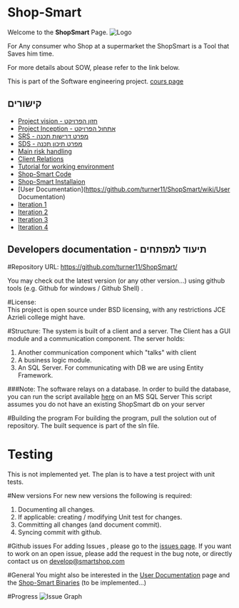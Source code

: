 Shop-Smart
=========
Welcome to the **ShopSmart** Page.
![Logo](https://raw.github.com/turner11/ShopSmart/master/Images/ShopSmart_Logo.PNG)

For Any consumer
who Shop at a supermarket
the ShopSmart
is a Tool
that Saves him time.

For more details about SOW, please refer to the link below.

This is part of the Software engineering project. [cours page](https://github.com/jce-il/se-class)


## קישורים

* [Project vision - חזון הפרויקט](SOW)
* [Project Inception - אתחול הפרויקט](https://github.com/turner11/ShopSmart/wiki/Inception)
* [SRS - מפרט דרישות תכנה](https://github.com/turner11/ShopSmart/wiki/SRS)
* [SDS - מפרט תיכון תכנה](https://github.com/turner11/ShopSmart/wiki/1.-SDS---%D7%9E%D7%A4%D7%A8%D7%98-%D7%AA%D7%99%D7%9B%D7%95%D7%9F-%D7%AA%D7%9B%D7%A0%D7%94)
* [Main risk handling](https://github.com/turner11/ShopSmart/wiki/Main-risk-handling)
* [Client Relations](https://github.com/turner11/ShopSmart/wiki/Client-relations)
* [Tutorial for working environment](https://github.com/turner11/ShopSmart/wiki/Environment-Tutorial)
* [Shop-Smart Code](https://github.com/turner11/ShopSmart/tree/master/Code/ShopSmart-Solution)
* [Shop-Smart Installaion](https://github.com/turner11/ShopSmart/tree/master/Installation_And_usage)
* [User Documentation](https://github.com/turner11/ShopSmart/wiki/User Documentation)
* [Iteration 1](https://github.com/turner11/ShopSmart/wiki/Iteration1)
* [Iteration 2](https://github.com/turner11/ShopSmart/wiki/Iteration2)
* [Iteration 3](https://github.com/turner11/ShopSmart/wiki/Iteration3)
* [Iteration 4](https://github.com/turner11/ShopSmart/wiki/Iteration4)
 
## Developers documentation - תיעוד למפתחים

#Repository URL:
https://github.com/turner11/ShopSmart/ 

 You may check out the latest version (or any other version...) using github tools (e.g. Github for windows / Github Shell) .

#License:  
This project is open source under BSD licensing, with any restrictions JCE Azrieli college might have. 

#Structure: 
The system is built of a client and a server.
The Client has a GUI module and a communication component.
The server holds:
 1. Another communication component which "talks" with client
 2. A business logic module.
 3. An SQL Server.
For communicating with DB we are using Entity Framework.

###Note: 
The software relays on a database. In order to build the database, you can run the script available [here](https://raw.github.com/turner11/ShopSmart/master/Code/BuildDbScript.sql) on an MS SQL Server
This script assumes you do not have an existing ShopSmart db on your server

#Building the program
For building the program, pull the solution out of repository. The built sequence is part of the sln file.

# Testing
This is not implemented yet. 
The plan is to have a test project with unit tests.

#New versions
For new new versions the following is required:
 1. Documenting all changes.
 2. If applicable: creating / modifying Unit test for changes.
 3. Committing all changes (and document commit).
 4. Syncing commit with github.

#Github issues
For adding Issues , please go to the [issues page](https://github.com/turner11/ShopSmart/issues?state=open).
If you want to work on an open issue, please add the request in the bug note, or directly contact us on develop@smartshop.com

#General
You might also be interested in the [User Documentation](https://github.com/turner11/ShopSmart/wiki/User%20Documentation) page and the [Shop-Smart Binaries](https://github.com/turner11/ShopSmart/blob/master/Code/ShopSmart-Solution/Deploy/Deploy.zip?raw=true) (to be implemented...)

#Progress
![Issue Graph](https://raw.github.com/turner11/ShopSmart/master/Iteration2/Graph.PNG)
